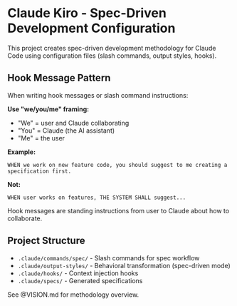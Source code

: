 # Claude Kiro - Spec-Driven Development Configuration

This project creates spec-driven development methodology for Claude Code using configuration files (slash commands, output styles, hooks).

## Hook Message Pattern

When writing hook messages or slash command instructions:

**Use "we/you/me" framing:**
- "We" = user and Claude collaborating
- "You" = Claude (the AI assistant)
- "Me" = the user

**Example:**
```
WHEN we work on new feature code, you should suggest to me creating a specification first.
```

**Not:**
```
WHEN user works on features, THE SYSTEM SHALL suggest...
```

Hook messages are standing instructions from user to Claude about how to collaborate.

## Project Structure

- `.claude/commands/spec/` - Slash commands for spec workflow
- `.claude/output-styles/` - Behavioral transformation (spec-driven mode)
- `.claude/hooks/` - Context injection hooks
- `.claude/specs/` - Generated specifications

See @VISION.md for methodology overview.
